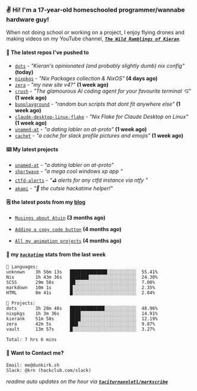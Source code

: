 ### ✌️ Hi! I'm a 17-year-old homeschooled programmer/wannabe hardware guy!

When not doing school or working on a project, I enjoy flying drones and making videos on my YouTube channel, [**_`The Wild Ramblings of Kieran`_**](https://youtube.com/@kieran.rambles).

#### 👷 The latest repos I've pushed to

- [`dots`](https://github.com/taciturnaxolotl/dots) - _"Kieran's opinionated (and probably slightly dumb) nix config"_ **(today)**
- [`nixpkgs`](https://github.com/NixOS/nixpkgs) - _"Nix Packages collection & NixOS"_ **(4 days ago)**
- [`zera`](https://github.com/taciturnaxolotl/zera) - _"my new site v4?"_ **(1 week ago)**
- [`crush`](https://github.com/charmbracelet/crush) - _"The glamourous AI coding agent for your favourite terminal 💘"_ **(1 week ago)**
- [`bunplayground`](https://github.com/taciturnaxolotl/bunplayground) - _"random bun scripts that dont fit anywhere else"_ **(1 week ago)**
- [`claude-desktop-linux-flake`](https://github.com/k3d3/claude-desktop-linux-flake) - _"Nix Flake for Claude Desktop on Linux"_ **(1 week ago)**
- [`unamed-at`](https://github.com/taciturnaxolotl/unamed-at) - _"a dating labler on at-proto"_ **(1 week ago)**
- [`cachet`](https://github.com/taciturnaxolotl/cachet) - _"a cache for slack profile pictures and emojis"_ **(1 week ago)**

#### ⌨️ My latest projects

- [`unamed-at`](https://github.com/taciturnaxolotl/unamed-at) - _"a dating labler on at-proto"_
- [`shortwave`](https://github.com/taciturnaxolotl/shortwave) - _"a mega cool windows xp app "_
- [`ctfd-alerts`](https://github.com/taciturnaxolotl/ctfd-alerts) - _"⛳ alerts for any ctfd instance via ntfy "_
- [`akami`](https://github.com/taciturnaxolotl/akami) - _"🌷 the cutsie hackatime helper!"_

#### 🗒️ the latest posts from my [blog](https://dunkirk.sh)

- [`Musings about Atuin`](https://dunkirk.sh/blog/atuin/) **(3 months ago)**

- [`Adding a copy code button`](https://dunkirk.sh/blog/adding-a-copy-button/) **(4 months ago)**

- [`All my animation projects`](https://dunkirk.sh/blog/my-animations/) **(4 months ago)**



#### 📡 my [_`hackatime`_](https://waka.hackclub.com) stats from the last week

```text
💾 Languages:
unknown    3h 56m 13s   ██████████████░░░░░░░░░░░  55.41%
Nix        1h 43m 36s   ███████░░░░░░░░░░░░░░░░░░  24.30%
SCSS       29m 50s      ██░░░░░░░░░░░░░░░░░░░░░░░  7.00%
markdown   10m 1s       █░░░░░░░░░░░░░░░░░░░░░░░░  2.35%
HTML       8m 41s       █░░░░░░░░░░░░░░░░░░░░░░░░  2.04%

💼 Projects:
dots       3h 28m 48s   █████████████░░░░░░░░░░░░  48.96%
nixpkgs    1h 3m 36s    ████░░░░░░░░░░░░░░░░░░░░░  14.91%
kierank    51m 58s      ████░░░░░░░░░░░░░░░░░░░░░  12.19%
zera       42m 5s       ███░░░░░░░░░░░░░░░░░░░░░░  9.87%
vault      13m 57s      █░░░░░░░░░░░░░░░░░░░░░░░░  3.27%

Total: 7 hrs 6 mins
```

#### 📮 Want to Contact me?

```text
Email: me@dunkirk.sh
Slack: @krn (hackclub.com/slack)
```

_readme auto updates on the hour via [**`taciturnaxolotl/markscribe`**](https://github.com/taciturnaxolotl/markscribe)_

